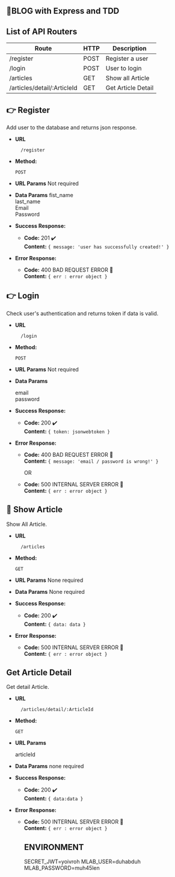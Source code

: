 **🦊BLOG with Express and TDD**
----
  
## List of API Routers
Route | HTTP | Description
----- | ---- | -----------
/register | POST | Register a user
/login | POST | User to login
/articles | GET | Show all Article
/articles/detail/:ArticleId | GET | Get Article Detail
**👉 Register**
----
  Add user to the database and returns json response.
* **URL**       

        /register
* **Method:**
  
  `POST`
* **URL Params**
  Not required
* **Data Params**
  fist_name<br />
  last_name<br />
  Email<br />
  Password<br />
* **Success Response:**
  * **Code:** 201 ✔️<br />
    **Content:** `{ message: 'user has successfully created!' }`
* **Error Response:**
  * **Code:** 400 BAD REQUEST ERROR 💢<br />
    **Content:** `{ err : error object }`

**👉 Login**
----
  Check user's authentication and returns token if data is valid.
* **URL**

        /login
* **Method:**

  `POST`
* **URL Params**
  Not required
* **Data Params**

  email<br />
  password<br />
* **Success Response:**
  * **Code:** 200 ✔️<br />
    **Content:** `{ token: jsonwebtoken }`
* **Error Response:**
  * **Code:** 400 BAD REQUEST ERROR 💢<br />
    **Content:** `{ message: 'email / password is wrong!' }`

    OR
  * **Code:** 500 INTERNAL SERVER ERROR 💢<br />
    **Content:** `{ err : error object }`
   
**📰 Show Article**
----
  Show All Article.
* **URL**

        /articles
* **Method:**
  
  `GET`
* **URL Params**
  None required
* **Data Params**
  None required
* **Success Response:**
  * **Code:** 200 ✔️<br />
    **Content:** `{ data: data }`
* **Error Response:**
  * **Code:** 500 INTERNAL SERVER ERROR 💢<br />
    **Content:** `{ err : error object }`

**Get Article Detail**
----
  Get detail Article.
* **URL**

        /articles/detail/:ArticleId
* **Method:**
  
  `GET`
* **URL Params**

  articleId
* **Data Params**
   none required
* **Success Response:**
  * **Code:** 200 ✔️<br />
    **Content:** `{ data:data }`
* **Error Response:**
  * **Code:** 500 INTERNAL SERVER ERROR 💢<br />
    **Content:** `{ err : error object }`  

    ## ENVIRONMENT
    SECRET_JWT=yoivroh
    MLAB_USER=duhabduh
    MLAB_PASSWORD=muh45len